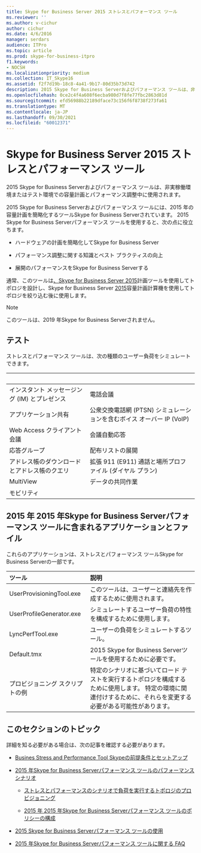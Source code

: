 ```yaml
---
title: Skype for Business Server 2015 ストレスとパフォーマンス ツール
ms.reviewer: ''
ms.author: v-cichur
author: cichur
ms.date: 4/6/2016
manager: serdars
audience: ITPro
ms.topic: article
ms.prod: skype-for-business-itpro
f1.keywords:
- NOCSH
ms.localizationpriority: medium
ms.collection: IT_Skype16
ms.assetid: f2f7d19b-18c8-4a41-9b17-80d35b73d742
description: 2015 Skype for Business Serverおよびパフォーマンス ツールは、非実稼働環境またはテスト環境での容量計画とパフォーマンス調整中に使用されます。
ms.openlocfilehash: 0ce2c4f4a608f6ecba980d7f8fe77fbc2863d81d
ms.sourcegitcommit: efd56988b22189dface73c156f6f8738f273fa61
ms.translationtype: MT
ms.contentlocale: ja-JP
ms.lasthandoff: 09/30/2021
ms.locfileid: "60012371"
---
```

# <a name="skype-for-business-server-2015-stress-and-performance-tool"></a>Skype for Business Server 2015 ストレスとパフォーマンス ツール
 
2015 Skype for Business Serverおよびパフォーマンス ツールは、非実稼働環境またはテスト環境での容量計画とパフォーマンス調整中に使用されます。
  
2015 Skype for Business Serverおよびパフォーマンス ツールには、2015 年の容量計画を簡略化するツールSkype for Business Serverされています。 2015 Skype for Business Serverパフォーマンス ツールを使用すると、次の点に役立ちます。
  
- ハードウェアの計画を簡略化してSkype for Business Server
    
- パフォーマンス調整に関する知識とベスト プラクティスの向上
    
- 展開のパフォーマンスをSkype for Business Serverする
    
通常、このツールは[、Skype for Business Server 2015](../../management-tools/planning-tool/planning-tool.md)計画ツールを使用してトポロジを設計し、Skype for Business Server [2015](../../management-tools/capacity-planning-calculator.md)容量計画計算機を使用してトポロジを絞り込む後に使用します。 

> [!NOTE]
> このツールは、2019 年Skype for Business Serverされません。
  
## <a name="tests"></a>テスト

ストレスとパフォーマンス ツールは、次の種類のユーザー負荷をシミュレートできます。
  
|&nbsp;|&nbsp;|
|:-----|:-----|
|インスタント メッセージング (IM) とプレゼンス   |電話会議   |
|アプリケーション共有   |公衆交換電話網 (PTSN) シミュレーションを含むボイス オーバー IP (VoIP)   |
|Web Access クライアント会議   |会議自動応答   |
|応答グループ   |配布リストの展開   |
|アドレス帳のダウンロードとアドレス帳のクエリ   |拡張 911 (E911) 通話と場所プロファイル (ダイヤル プラン)   |
|MultiView   |データの共同作業   |
|モビリティ   ||
   
## <a name="applications-and-files-included-with-the-skype-for-business-server-2015-stress-and-performance-tool"></a>2015 年 2015 年Skype for Business Serverパフォーマンス ツールに含まれるアプリケーションとファイル

これらのアプリケーションは、ストレスとパフォーマンス ツールSkype for Business Serverの一部です。
  
|ツール|説明|
|:-----|:-----|
|UserProvisioningTool.exe   |このツールは、ユーザーと連絡先を作成するために使用されます。   |
|UserProfileGenerator.exe   |シミュレートするユーザー負荷の特性を構成するために使用します。   |
|LyncPerfTool.exe   |ユーザーの負荷をシミュレートするツール。   |
|Default.tmx   |2015 Skype for Business Serverツールを使用するために必要です。   |
|プロビジョニング スクリプトの例   |特定のシナリオに基づいてロード テストを実行するトポロジを構成するために使用します。 特定の環境に関連付けするために、それらを変更する必要がある可能性があります。   |
   
## <a name="topics-in-this-section"></a>このセクションのトピック

詳細を知る必要がある場合は、次の記事を確認する必要があります。
  
- [Busines Stress and Performance Tool Skypeの前提条件とセットアップ](prerequisites-and-setup.md)
    
- [2015 年Skype for Business Serverパフォーマンス ツールのパフォーマンス シナリオ](scenarios.md)
    
  - [ストレスとパフォーマンスのシナリオで負荷を実行するトポロジのプロビジョニング](provisioning-the-topology-to-run-load.md)
    
  - [2015 年 2015 年Skype for Business Serverパフォーマンス ツールのポリシーの構成](configuring-policies.md)
    
- [2015 Skype for Business Serverパフォーマンス ツールの使用](using-the-tool.md)
    
- [2015 年Skype for Business Serverパフォーマンス ツールに関する FAQ](faq.md)
    

